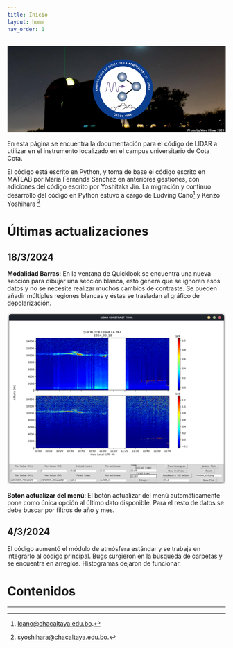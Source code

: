```yaml
---
title: Inicio
layout: home
nav_order: 1
---
```

![](preanalisis/figs/portrait.png)

En esta página se encuentra la documentación para el código de LIDAR a utilizar en el instrumento localizado en el campus universitario de Cota Cota.

El código está escrito en Python, y toma de base el código escrito en MATLAB por María Fernanda Sanchez en anteriores gestiones, con adiciones del código escrito por Yoshitaka Jin. La migración y continuo desarrollo del código en Python estuvo a cargo de Ludving Cano[^1] y Kenzo Yoshihara [^2]

# Últimas actualizaciones
## 18/3/2024
**Modalidad Barras**: En la ventana de Quicklook se encuentra una nueva sección para dibujar una sección blanca, esto genera que se ignoren esos datos y no se necesite realizar muchos cambios de contraste. Se pueden añadir múltiples regiones blancas y éstas se trasladan al gráfico de depolarización.

![](preanalisis/figs/white_region_example.png)

**Botón actualizar del menú**: El botón actualizar del menú automáticamente pone como única opción al último dato disponible. Para el resto de datos se debe buscar por filtros de año y mes.

## 4/3/2024
El código aumentó el módulo de atmósfera estándar y se trabaja en integrarlo al código principal. Bugs surgieron en la búsqueda de carpetas y se encuentra en arreglos. Histogramas dejaron de funcionar.

# Contenidos



----

[^1]: [lcano@chacaltaya.edu.bo](mailto:lcano@chacaltaya.edu.bo).
[^2]: [syoshihara@chacaltaya.edu.bo](mailto:syoshihara@chacaltaya.edu.bo).

